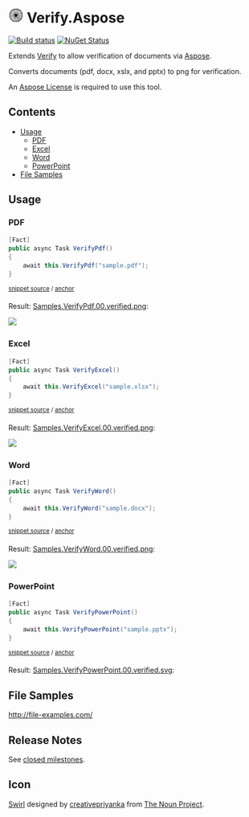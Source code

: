 <!--
GENERATED FILE - DO NOT EDIT
This file was generated by [MarkdownSnippets](https://github.com/SimonCropp/MarkdownSnippets).
Source File: /readme.source.md
To change this file edit the source file and then run MarkdownSnippets.
-->

# <img src="/src/icon.png" height="30px"> Verify.Aspose

[![Build status](https://ci.appveyor.com/api/projects/status/7k8hh0guut2ioak2?svg=true)](https://ci.appveyor.com/project/SimonCropp/Verify-Aspose) [![NuGet Status](https://img.shields.io/nuget/v/Verify.Aspose.svg?cacheSeconds=86400)](https://www.nuget.org/packages/Verify.Aspose/)

Extends [Verify](https://github.com/SimonCropp/Verify) to allow verification of documents via [Aspose](https://www.aspose.com/).

Converts documents (pdf, docx, xslx, and pptx) to png for verification.

An [Aspose License](https://purchase.aspose.com/policies/license-types) is required to use this tool.

<!-- toc -->
## Contents

  * [Usage](#usage)
    * [PDF](#pdf)
    * [Excel](#excel)
    * [Word](#word)
    * [PowerPoint](#powerpoint)
  * [File Samples](#file-samples)<!-- endtoc -->


## Usage


### PDF

<!-- snippet: VerifyPdf -->
<a id='snippet-verifypdf'/></a>
```cs
[Fact]
public async Task VerifyPdf()
{
    await this.VerifyPdf("sample.pdf");
}
```
<sup>[snippet source](/src/Tests/Samples.cs#L9-L15) / [anchor](#snippet-verifypdf)</sup>
<!-- endsnippet -->

Result: [Samples.VerifyPdf.00.verified.png](/src/Tests/Samples.VerifyPdf.00.verified.png):

<img src="/src/Tests/Samples.VerifyPdf_01.verified.png" width="200px">


### Excel

<!-- snippet: VerifyExcel -->
<a id='snippet-verifyexcel'/></a>
```cs
[Fact]
public async Task VerifyExcel()
{
    await this.VerifyExcel("sample.xlsx");
}
```
<sup>[snippet source](/src/Tests/Samples.cs#L27-L33) / [anchor](#snippet-verifyexcel)</sup>
<!-- endsnippet -->

Result: [Samples.VerifyExcel.00.verified.png](/src/Tests/Samples.VerifyExcel.00.verified.png):

<img src="/src/Tests/Samples.VerifyExcel_01.01.verified.png" width="200px">


### Word

<!-- snippet: VerifyWord -->
<a id='snippet-verifyword'/></a>
```cs
[Fact]
public async Task VerifyWord()
{
    await this.VerifyWord("sample.docx");
}
```
<sup>[snippet source](/src/Tests/Samples.cs#L35-L41) / [anchor](#snippet-verifyword)</sup>
<!-- endsnippet -->

Result: [Samples.VerifyWord.00.verified.png](/src/Tests/Samples.VerifyWord.00.verified.png):

<img src="/src/Tests/Samples.VerifyWord_01.verified.png" width="200px">


### PowerPoint

<!-- snippet: VerifyPowerPoint -->
<a id='snippet-verifypowerpoint'/></a>
```cs
[Fact]
public async Task VerifyPowerPoint()
{
    await this.VerifyPowerPoint("sample.pptx");
}
```
<sup>[snippet source](/src/Tests/Samples.cs#L18-L24) / [anchor](#snippet-verifypowerpoint)</sup>
<!-- endsnippet -->

Result: [Samples.VerifyPowerPoint.00.verified.svg](/src/Tests/Samples.VerifyPowerPoint.00.verified.svg):


## File Samples

http://file-examples.com/


## Release Notes

See [closed milestones](../../milestones?state=closed).


## Icon

[Swirl](https://thenounproject.com/term/swirl/1568686/) designed by [creativepriyanka](https://thenounproject.com/creativepriyanka) from [The Noun Project](https://thenounproject.com/creativepriyanka).
